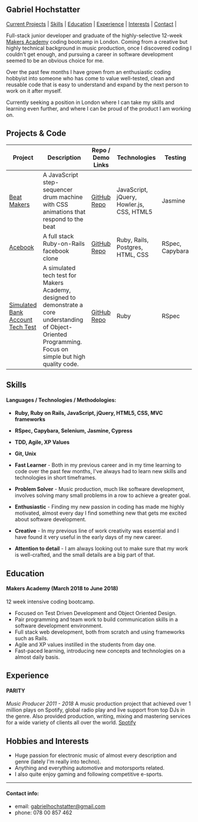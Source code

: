 ## Gabriel Hochstatter

[Current Projects](#projects) | [Skills](#skills) | [Education](#education) | [Experience](#experience) | [Interests](#interests) | [Contact](#contact) |

Full-stack junior developer and graduate of the highly-selective 12-week [Makers Academy](https://github.com/makersacademy) coding bootcamp in London. Coming from a creative but highly technical background in music production, once I discovered coding I couldn't get enough, and pursuing a career in software development seemed to be an obvious choice for me.

Over the past few months I have grown from an enthusiastic coding hobbyist into someone who has come to value well-tested, clean and reusable code that is easy to understand and expand by the next person to work on it after myself.

Currently seeking a position in London where I can take my skills and learning even further, and where I can be proud of the product I am working on.

## <a name="projects">Projects & Code</a>

Project | Description | Repo / Demo Links | Technologies | Testing
--- | --- | --- | --- | ---
[Beat Makers](https://drum-machine-fksukfijbx.now.sh/) | A JavaScript step-sequencer drum machine with CSS animations that respond to the beat | [GitHub Repo](https://github.com/gabrielhochstatter/drum-machine) | JavaScript, jQuery, Howler.js, CSS, HTML5 | Jasmine
[Acebook](https://github.com/gabrielhochstatter/acebook-byte-2) | A full stack Ruby-on-Rails facebook clone | [GitHub Repo](https://github.com/gabrielhochstatter/acebook-byte-2) | Ruby, Rails, Postgres, HTML, CSS | RSpec, Capybara
[Simulated Bank Account Tech Test](https://github.com/gabrielhochstatter/bank-account) | A simulated tech test for Makers Academy, designed to demonstrate a core understanding of Object-Oriented Programming. Focus on simple but high quality code. | [GitHub Repo](https://github.com/gabrielhochstatter/bank-account) | Ruby | RSpec

## <a name="skills">Skills</a>

#### Languages / Technologies / Methodologies:

- **Ruby, Ruby on Rails, JavaScript, jQuery, HTML5, CSS, MVC frameworks**
- **RSpec, Capybara, Selenium, Jasmine, Cypress**
- **TDD, Agile, XP Values**
- **Git, Unix**

- **Fast Learner** - Both in my previous career and in my time learning to code over the past few months, I've always had to learn new skills and technologies in short timeframes.
- **Problem Solver** - Music production, much like software development, involves solving many small problems in a row to achieve a greater goal.
- **Enthusiastic** - Finding my new passion in coding has made me highly motivated, almost every day I find something new that gets me excited about software development.
- **Creative** - In my previous line of work creativity was essential and I have found it very useful in the early days of my new career.
- **Attention to detail** - I am always looking out to make sure that my work is well-crafted, and the small details are a big part of that.

## <a name="education">Education</a>

#### Makers Academy (March 2018 to June 2018)
12 week intensive coding bootcamp.

- Focused on Test Driven Development and Object Oriented Design.
- Pair programming and team work to build communication skills in a software development environment.
- Full stack web development, both from scratch and using frameworks such as Rails.
- Agile and XP values instilled in the students from day one.
- Fast-paced learning, introducing new concepts and technologies on a almost daily basis.

## <a name="experience">Experience</a>

#### PARITY
*Music Producer*
*2011 - 2018*
A music production project that achieved over 1 million plays on Spotify, global radio play and live support from top DJs in the genre.
Also provided production, writing, mixing and mastering services for a wide variety of clients all over the world. [Spotify](https://open.spotify.com/artist/1L4Il7L0c0kU1bVAQbrQkv?si=ph9AaYWETM2lpeBl2LD69A)

## <a name="interests">Hobbies and Interests</a>

- Huge passion for electronic music of almost every description and genre (lately I'm really into techno).
- Anything and everything automotive and motorsports related.
- I also quite enjoy gaming and following competitive e-sports.

***

#### <a name="contact">Contact info:</a>
- email: gabrielhochstatter@gmail.com
- phone: 078 00 857 462

